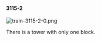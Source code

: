 #### 3115-2
![train-3115-2-0.png](https://github.com/lil-lab/nlvr/raw/master/nlvr/train/images/21/train-3115-2-0.png "train-3115-2-0.png")

There is a tower with only one block.